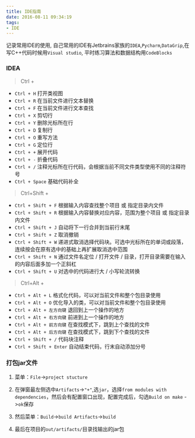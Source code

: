 ```yaml
---
title: IDE指南
date: 2016-08-11 09:34:19
tags:
- IDE
---
```

记录常用IDE的使用, 自己常用的IDE有Jetbrains家族的`IDEA`,`Pycharm`,`DataGrip`,在写C++代码时候用`Visual studio`, 平时练习算法和数据结构用`CodeBlocks`
<!--more-->

### IDEA

> Ctrl + 

- `Ctrl + H` 打开类视图
- `Ctrl + R` 在当前文件进行文本替换
- `Ctrl + F` 在当前文件进行文本查找
- `Ctrl + X` 剪切行
- `Ctrl + Y` 删除光标所在行 
- `Ctrl + D` 复制行
- `Ctrl + O` 重写方法
- `Ctrl + G` 定位行
- `Ctrl + +` 展开代码
- `Ctrl + -` 折叠代码
- `Ctrl + /` 注释光标所在行代码，会根据当前不同文件类型使用不同的注释符号 
- `Ctrl + Space` 基础代码补全

> Ctrl+Shift +

- `Ctrl + Shift + F` 根据输入内容查找整个项目 或 指定目录内文件 
- `Ctrl + Shift + R` 根据输入内容替换对应内容，范围为整个项目 或 指定目录内文件 
- `Ctrl + Shift + J` 自动将下一行合并到当前行末尾 
- `Ctrl + Shift + Z` 取消撤销 
- `Ctrl + Shift + W` 递进式取消选择代码块。可选中光标所在的单词或段落，连续按会在原有选中的基础上再扩展取消选中范围
- `Ctrl + Shift + N` 通过文件名定位 / 打开文件 / 目录，打开目录需要在输入的内容后面多加一个正斜杠 
- `Ctrl + Shift + U` 对选中的代码进行大 / 小写轮流转换 

> Ctrl+Alt +

- `Ctrl + Alt + L` 格式化代码，可以对当前文件和整个包目录使用 
- `Ctrl + Alt + O` 优化导入的类，可以对当前文件和整个包目录使用
- `Ctrl + Alt + 左方向键`  退回到上一个操作的地方 
- `Ctrl + Alt + 右方向键`  前进到上一个操作的地方 
- `Ctrl + Alt + 前方向键`  在查找模式下，跳到上个查找的文件
- `Ctrl + Alt + 后方向键`  在查找模式下，跳到下个查找的文件
- `Ctrl + Shift + /` 代码块注释
- `Ctrl + Shift + Enter` 自动结束代码，行末自动添加分号


### **打包jar文件**

1. 菜单：`File`->`project stucture`

2. 在弹窗最左侧选中`Artifacts`->`"+"`,选`jar`，选择`from modules with dependencies`，然后会有配置窗口出现，配置完成后，勾选`Build on make` ->`ok`保存

3. 然后菜单：`Build`->`build Artifacts`->`build`

4. 最后在项目的`out/artifacts/`目录找输出的jar包





